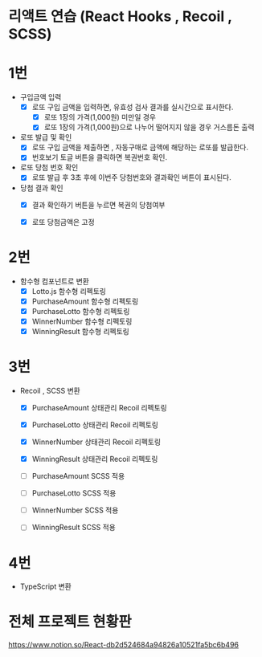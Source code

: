 # 리액트 연습 (React Hooks , Recoil , SCSS)

# 1번

- 구입금액 입력
    - [x] 로또 구입 금액을 입력하면, 유효성 검사 결과를 실시간으로 표시한다.
        - [x] 로또 1장의 가격(1,000원) 미만일 경우
        - [x] 로또 1장의 가격(1,000원)으로 나누어 떨어지지 않을 경우 거스름돈 출력

- 로또 발급 및 확인
    - [x] 로또 구입 금액을 제출하면 , 자동구매로 금액에 해당하는 로또를 발급한다.
    - [x] 번호보기 토글 버튼을 클릭하면 복권번호 확인.

- 로또 당첨 번호 확인
  - [x] 로또 발급 후 3초 후에 이번주 당첨번호와 결과확인 버튼이 표시된다.

- 당첨 결과 확인 
  - [x] 결과 확인하기 버튼을 누르면 복권의 당첨여부
  - [x] 로또 당첨금액은 고정


# 2번
- 함수형 컴포넌트로 변환 
    - [x] Lotto.js  함수형 리펙토링
    - [x] PurchaseAmount 함수형 리펙토링
    - [x] PurchaseLotto 함수형 리펙토링
    - [x] WinnerNumber 함수형 리펙토링
    - [x] WinningResult 함수형 리펙토링

# 3번
- Recoil , SCSS 변환
  - [x] PurchaseAmount 상태관리 Recoil 리펙토링
  - [x] PurchaseLotto 상태관리 Recoil 리펙토링
  - [x] WinnerNumber 상태관리 Recoil 리펙토링
  - [x] WinningResult 상태관리 Recoil 리펙토링
  
  - [ ] PurchaseAmount SCSS 적용
  - [ ] PurchaseLotto SCSS 적용
  - [ ] WinnerNumber SCSS 적용
  - [ ] WinningResult SCSS 적용
 
# 4번
- TypeScript 변환 

# 전체 프로젝트 현황판
https://www.notion.so/React-db2d524684a94826a10521fa5bc6b496